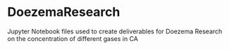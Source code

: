 # DoezemaResearch
Jupyter Notebook files used to create deliverables for Doezema Research on the concentration of different gases in CA
